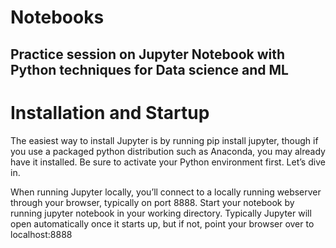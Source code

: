 # Notebooks
<h2> Practice session on Jupyter Notebook with Python techniques for Data science and ML</h2>

<h1>Installation and Startup</h1>

<p>The easiest way to install Jupyter is by running pip install jupyter, though if you use a packaged python distribution such as Anaconda, you may already have it installed. Be sure to activate your Python environment first. Let’s dive in.</p>
<p>When running Jupyter locally, you’ll connect to a locally running webserver through your browser, typically on port 8888. Start your notebook by running jupyter notebook in your working directory. Typically Jupyter will open automatically once it starts up, but if not, point your browser over to localhost:8888
</p>
